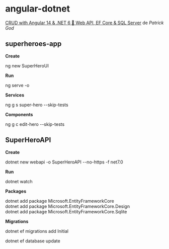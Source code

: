 # angular-dotnet

[CRUD with Angular 14 & .NET 6 🚀 Web API, EF Core & SQL Server](https://www.youtube.com/watch?v=dtthbiP3SE0) de *Patrick God*

## superheroes-app

**Create**

ng new SuperHeroUI

**Run**

ng serve -o

**Services**

ng g s super-hero --skip-tests

**Components**

ng g c edit-hero --skip-tests

## SuperHeroAPI

**Create**

dotnet new webapi -o SuperHeroAPI --no-https -f net7.0

**Run**

dotnet watch

**Packages**

dotnet add package Microsoft.EntityFrameworkCore<br>
dotnet add package Microsoft.EntityFrameworkCore.Design<br>
dotnet add package Microsoft.EntityFrameworkCore.Sqlite

**Migrations**

dotnet ef migrations add Initial

dotnet ef database update




















